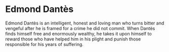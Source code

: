 # Edmond Dantès

Edmond Dantès is an intelligent, honest and loving man who turns bitter and vengeful after he is framed for a crime he did not commit.
When Dantès finds himself free and enormously wealthy, he takes it upon himself to reward those who have helped him in his plight and punish those responsible for his years of suffering.